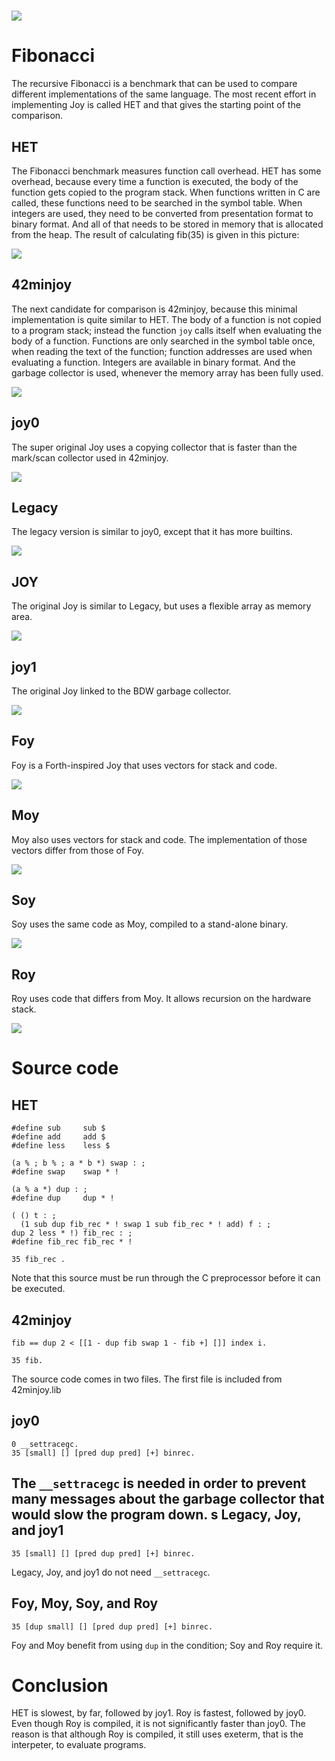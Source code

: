  ![](Wynn.PNG)
==============

Fibonacci
=========

The recursive Fibonacci is a benchmark that can be used to compare different
implementations of the same language. The most recent effort in implementing
Joy is called HET and that gives the starting point of the comparison.

HET
---

The Fibonacci benchmark measures function call overhead. HET has some overhead,
because every time a function is executed, the body of the function gets copied
to the program stack. When functions written in C are called, these functions
need to be searched in the symbol table. When integers are used, they need to
be converted from presentation format to binary format. And all of that needs
to be stored in memory that is allocated from the heap. The result of
calculating fib(35) is given in this picture:

 ![](HET.PNG)

42minjoy
--------

The next candidate for comparison is 42minjoy, because this minimal
implementation is quite similar to HET. The body of a function is not copied
to a program stack; instead the function `joy` calls itself when evaluating
the body of a function. Functions are only searched in the symbol table once,
when reading the text of the function; function addresses are used when
evaluating a function. Integers are available in binary format. And the
garbage collector is used, whenever the memory array has been fully used.

 ![](42minjoy.PNG)

joy0
----

The super original Joy uses a copying collector that is faster than the
mark/scan collector used in 42minjoy.

 ![](joy0.PNG)

Legacy
------

The legacy version is similar to joy0, except that it has more builtins.

 ![](Legacy.PNG)

JOY
---

The original Joy is similar to Legacy, but uses a flexible array as memory area.

 ![](Joy.PNG)

joy1
----

The original Joy linked to the BDW garbage collector.

 ![](joy1.PNG)

Foy
---

Foy is a Forth-inspired Joy that uses vectors for stack and code.

 ![](Foy.PNG)

Moy
---

Moy also uses vectors for stack and code. The implementation of those vectors
differ from those of Foy.

 ![](Moy.PNG)

Soy
---

Soy uses the same code as Moy, compiled to a stand-alone binary.

 ![](Soy.PNG)

Roy
---

Roy uses code that differs from Moy. It allows recursion on the hardware stack.

 ![](Roy.PNG)

Source code
===========

HET
---

	#define sub     sub $
	#define add     add $
	#define less    less $

	(a % ; b % ; a * b *) swap : ;
	#define swap    swap * !

	(a % a *) dup : ;
	#define dup     dup * !

	( () t : ;
	  (1 sub dup fib_rec * ! swap 1 sub fib_rec * ! add) f : ;
	dup 2 less * !) fib_rec : ;
	#define fib_rec fib_rec * !

	35 fib_rec .

Note that this source must be run through the C preprocessor before it can be
executed.

42minjoy
--------

	fib == dup 2 < [[1 - dup fib swap 1 - fib +] []] index i.

	35 fib.

The source code comes in two files. The first file is included from
42minjoy.lib

joy0
----

	0 __settracegc.
	35 [small] [] [pred dup pred] [+] binrec.

The `__settracegc` is needed in order to prevent many messages about the
garbage collector that would slow the program down.
s
Legacy, Joy, and joy1
---------------------

	35 [small] [] [pred dup pred] [+] binrec.

Legacy, Joy, and joy1 do not need `__settracegc`.

Foy, Moy, Soy, and Roy
----------------------

	35 [dup small] [] [pred dup pred] [+] binrec.

Foy and Moy benefit from using `dup` in the condition; Soy and Roy require it.

Conclusion
==========

HET is slowest, by far, followed by joy1. Roy is fastest, followed by joy0.
Even though Roy is compiled, it is not significantly faster than joy0. The
reason is that although Roy is compiled, it still uses exeterm, that is the
interpeter, to evaluate programs.
